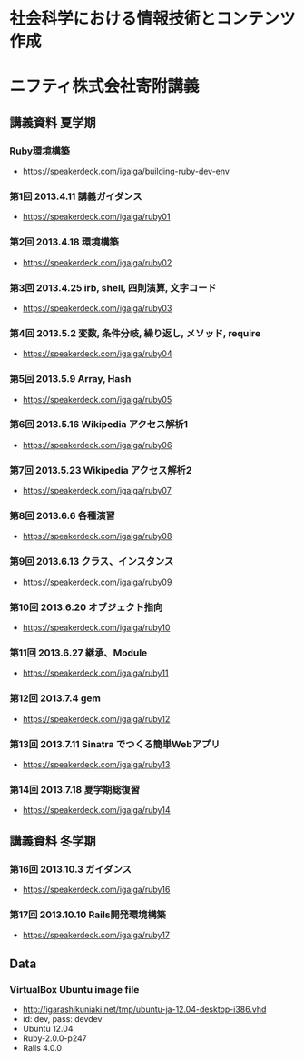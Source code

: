 # 社会科学における情報技術とコンテンツ作成
# ニフティ株式会社寄附講義

## 講義資料 夏学期

### Ruby環境構築
- https://speakerdeck.com/igaiga/building-ruby-dev-env

### 第1回 2013.4.11 講義ガイダンス
- https://speakerdeck.com/igaiga/ruby01

### 第2回 2013.4.18 環境構築
- https://speakerdeck.com/igaiga/ruby02

### 第3回 2013.4.25 irb, shell, 四則演算, 文字コード
- https://speakerdeck.com/igaiga/ruby03

### 第4回 2013.5.2 変数, 条件分岐, 繰り返し, メソッド, require
- https://speakerdeck.com/igaiga/ruby04

### 第5回 2013.5.9 Array, Hash
- https://speakerdeck.com/igaiga/ruby05

### 第6回 2013.5.16 Wikipedia アクセス解析1
- https://speakerdeck.com/igaiga/ruby06

### 第7回 2013.5.23 Wikipedia アクセス解析2
- https://speakerdeck.com/igaiga/ruby07

### 第8回 2013.6.6 各種演習
- https://speakerdeck.com/igaiga/ruby08

### 第9回 2013.6.13 クラス、インスタンス
- https://speakerdeck.com/igaiga/ruby09

### 第10回 2013.6.20 オブジェクト指向
- https://speakerdeck.com/igaiga/ruby10

### 第11回 2013.6.27 継承、Module
- https://speakerdeck.com/igaiga/ruby11

### 第12回 2013.7.4 gem
- https://speakerdeck.com/igaiga/ruby12

### 第13回 2013.7.11 Sinatra でつくる簡単Webアプリ
- https://speakerdeck.com/igaiga/ruby13

### 第14回 2013.7.18 夏学期総復習
- https://speakerdeck.com/igaiga/ruby14

## 講義資料 冬学期

### 第16回 2013.10.3 ガイダンス
- https://speakerdeck.com/igaiga/ruby16

### 第17回 2013.10.10 Rails開発環境構築
- https://speakerdeck.com/igaiga/ruby17


## Data
### VirtualBox Ubuntu image file
- http://igarashikuniaki.net/tmp/ubuntu-ja-12.04-desktop-i386.vhd
- id: dev, pass: devdev
- Ubuntu 12.04
- Ruby-2.0.0-p247
- Rails 4.0.0

